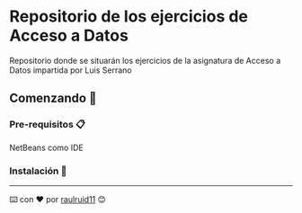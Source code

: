 # Repositorio de los ejercicios de Acceso a Datos

Repositorio donde se situarán los ejercicios de la asignatura de Acceso a Datos impartida por Luis Serrano

## Comenzando 🚀


### Pre-requisitos 📋

NetBeans como IDE

### Instalación 🔧










---
⌨️ con ❤️ por [raulruid11](https://github.com/raruid) 😊
